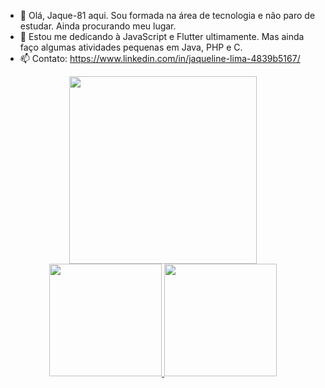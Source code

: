 - 👋 Olá, Jaque-81 aqui. Sou formada na área de tecnologia e não paro de estudar. Ainda procurando meu lugar.
- 🌱 Estou me dedicando à JavaScript e Flutter ultimamente. Mas ainda faço algumas atividades pequenas em Java, PHP e C.  
- 📫 Contato: https://www.linkedin.com/in/jaqueline-lima-4839b5167/
<div align="center">
<img src = "https://user-images.githubusercontent.com/59448111/171960806-6976af8d-6f3c-4a9c-96d1-24b7b27e5c6d.png" width='300px' />
</div>

<div align="center">
  <a href="https://github.com/Jaque-81">
  <img height="180em" src="https://github-readme-stats.vercel.app/api?username=Jaque-81&show_icons=true&theme=dracula&include_all_commits=true&count_private=true"/>
  <img height="180em" src="https://github-readme-stats.vercel.app/api/top-langs/?username=Jaque-81&layout=compact&langs_count=7&theme=dracula"/>
</div>

  
